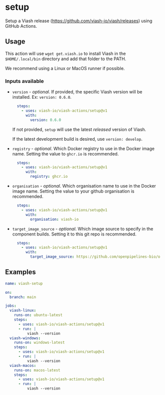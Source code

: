 # setup

Setup a Viash release (https://github.com/viash-io/viash/releases) using GitHub Actions.

## Usage

This action will use `wget get.viash.io` to install Viash in the `$HOME/.local/bin` directory and add that folder to the PATH.

We recommend using a Linux or MacOS runner if possible.

### Inputs available

* `version` - _optional_. If provided, the specific Viash version will be installed. Ex: `version: 0.6.0`.

  ```yaml
    steps:
      - uses: viash-io/viash-actions/setup@v1
        with:
          version: 0.6.0
  ```
  
  If not provided, `setup` will use the latest _released_ version of Viash.
  
  If the latest development build is desired, use `version: develop`.

* `registry` - _optional_. Which Docker registry to use in the Docker image name. Setting the value to `ghcr.io` is recommended.

  ```yaml
    steps:
      - uses: viash-io/viash-actions/setup@v1
        with:
          registry: ghcr.io
  ```

* `organisation` - _optional_. Which organisation name to use in the Docker image name. Setting the value to your github organisation is recommended.

  ```yaml
    steps:
      - uses: viash-io/viash-actions/setup@v1
        with:
          organisation: viash-io
  ```

* `target_image_source` - _optional_. Which image source to specify in the component builds. Setting it to this git repo is recommended.

  ```yaml
    steps:
      - uses: viash-io/viash-actions/setup@v1
        with:
          target_image_source: https://github.com/openpipelines-bio/openpipeline
  ```

## Examples

```yaml
name: viash-setup

on: 
  branch: main

jobs:
  viash-linux:
    runs-on: ubuntu-latest
    steps:
      - uses: viash-io/viash-actions/setup@v1
      - run: |
          viash --version
  viash-windows:
    runs-on: windows-latest
    steps:
      - uses: viash-io/viash-actions/setup@v1
      - run: |
          viash --version
  viash-macos:
    runs-on: macos-latest
    steps:
      - uses: viash-io/viash-actions/setup@v1
      - run: |
          viash --version
```

